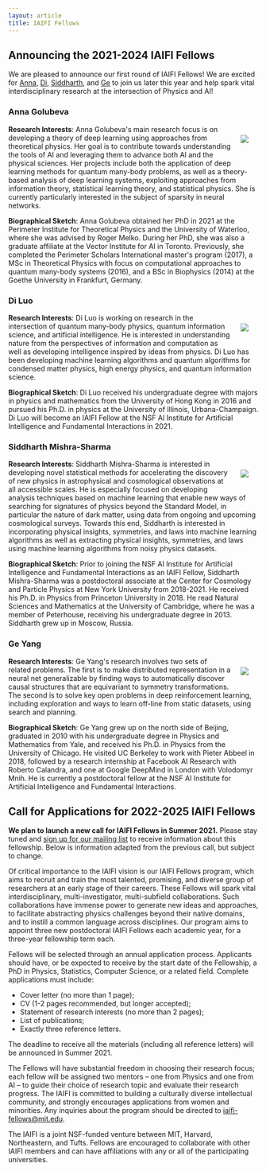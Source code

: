 ```yaml
---
layout: article
title: IAIFI Fellows
---
```


## Announcing the 2021-2024 IAIFI Fellows

We are pleased to announce our first round of IAIFI Fellows!  We are excited for [Anna](#anna-golubeva), [Di](#di-luo), [Siddharth](#siddharth-mishra-sharma), and [Ge](#ge-yang) to join us later this year and help spark vital interdisciplinary research at the intersection of Physics and AI!

### Anna Golubeva

<img class="image image--lg" src="images/photo-anna-golubeva.jpg" align="right" hspace="20" vspace="20"/>

**Research Interests**:  Anna Golubeva's main research focus is on developing a theory of deep learning using approaches from theoretical physics. Her goal is to contribute towards understanding the tools of AI and leveraging them to advance both AI and the physical sciences. Her projects include both the application of deep learning methods for quantum many-body problems, as well as a theory-based analysis of deep learning systems, exploiting approaches from information theory, statistical learning theory, and statistical physics. She is currently particularly interested in the subject of sparsity in neural networks.

**Biographical Sketch**:  Anna Golubeva obtained her PhD in 2021 at the Perimeter Institute for Theoretical Physics and the University of Waterloo, where she was advised by Roger Melko. During her PhD, she was also a graduate affiliate at the Vector Institute for AI in Toronto. Previously, she completed the Perimeter Scholars International master's program (2017), a MSc in Theoretical Physics with focus on computational approaches to quantum many-body systems (2016), and a BSc in Biophysics (2014) at the Goethe University in Frankfurt, Germany.

### Di Luo

<img class="image image--lg" src="images/photo-di-lou.jpg" align="right" hspace="20" vspace="20"/>

**Research Interests**:  Di Luo is working on research in the intersection of quantum many-body physics, quantum information science, and artificial intelligence. He is interested in understanding nature from the perspectives of information and computation as well as developing intelligence inspired by ideas from physics. Di Luo has been developing machine learning algorithms and quantum algorithms for condensed matter physics, high energy physics, and quantum information science.

**Biographical Sketch**:  Di Luo received his undergraduate degree with majors in physics and mathematics from the University of Hong Kong in 2016 and pursued his Ph.D. in physics at the University of Illinois, Urbana-Champaign.  Di Luo will become an IAIFI Fellow at the NSF AI Institute for Artificial Intelligence and Fundamental Interactions in 2021.


### Siddharth Mishra-Sharma

<img class="image image--lg" src="images/photo-siddharth-mishra-sharma.jpg" align="right" hspace="20" vspace="20"/>

**Research Interests**: Siddharth Mishra-Sharma is interested in developing novel statistical methods for accelerating the discovery of new physics in astrophysical and cosmological observations at all accessible scales. He is especially focused on developing analysis techniques based on machine learning that enable new ways of searching for signatures of physics beyond the Standard Model, in particular the nature of dark matter, using data from ongoing and upcoming cosmological surveys. Towards this end, Siddharth is interested in incorporating physical insights, symmetries, and laws into machine learning algorithms as well as extracting physical insights, symmetries, and laws using machine learning algorithms from noisy physics datasets.

**Biographical Sketch**: Prior to joining the NSF AI Institute for Artificial Intelligence and Fundamental Interactions as an IAIFI Fellow, Siddharth Mishra-Sharma was a postdoctoral associate at the Center for Cosmology and Particle Physics at New York University from 2018-2021. He received his Ph.D. in Physics from Princeton University in 2018. He read Natural Sciences and Mathematics at the University of Cambridge, where he was a member of Peterhouse, receiving his undergraduate degree in 2013.  Siddharth grew up in Moscow, Russia.


### Ge Yang

<img class="image image--lg" src="images/photo-ge-yang.jpg" align="right" hspace="20" vspace="20"/>

**Research Interests**:  Ge Yang's research involves two sets of related problems. The first is to make distributed representation in a neural net generalizable by finding ways to automatically discover causal structures that are equivariant to symmetry transformations. The second is to solve key open problems in deep reinforcement learning, including exploration and ways to learn off-line from static datasets, using search and planning.

**Biographical Sketch**:  Ge Yang grew up on the north side of Beijing, graduated in 2010 with his undergraduate degree in Physics and Mathematics from Yale, and received his Ph.D. in Physics from the University of Chicago. He visited UC Berkeley to work with Pieter Abbeel in 2018, followed by a research internship at Facebook AI Research with Roberto Calandra, and one at Google DeepMind in London with Volodomyr Mnih. He is currently a postdoctoral fellow at the NSF AI Institute for Artificial Intelligence and Fundamental Interactions.


## Call for Applications for 2022-2025 IAIFI Fellows

**We plan to launch a new call for IAIFI Fellows in Summer 2021.**  Please stay tuned and [sign up for our mailing list](http://mailman.mit.edu/mailman/listinfo/iaifi-news) to receive information about this fellowship.  Below is information adapted from the previous call, but subject to change.

Of critical importance to the IAIFI vision is our IAIFI Fellows program, which aims to recruit and train the most talented, promising, and diverse group of researchers at an early stage of their careers. These Fellows will spark vital interdisciplinary, multi-investigator, multi-subfield collaborations. Such collaborations have immense power to generate new ideas and approaches, to facilitate abstracting physics challenges beyond their native domains, and to instill a common language across disciplines.  Our program aims to appoint three new postdoctoral IAIFI Fellows each academic year, for a three-year fellowship term each.

Fellows will be selected through an annual application process.  Applicants should have, or be expected to receive by the start date of the Fellowship, a PhD in Physics, Statistics, Computer Science, or a related field.  Complete applications must include:

* Cover letter (no more than 1 page);
* CV (1-2 pages recommended, but longer accepted);
* Statement of research interests (no more than 2 pages);
* List of publications;
* Exactly three reference letters.
  
The deadline to receive all the materials (including all reference letters) will be announced in Summer 2021.

  The Fellows will have substantial freedom in choosing their research focus; each fellow will be assigned two mentors – one from Physics and one from AI – to guide their choice of research topic and evaluate their research progress.  The IAIFI is committed to building a culturally diverse intellectual community, and strongly encourages applications from women and minorities.  Any inquiries about the program should be directed to <iaifi-fellows@mit.edu>.

The IAIFI is a joint NSF-funded venture between MIT, Harvard, Northeastern, and Tufts.  Fellows are encouraged to collaborate with other IAIFI members and can have affiliations with any or all of the participating universities.

<!---
### Call for Applications

[2021-2024 IAIFI Fellowship Program on AcademicJobsOnline](https://academicjobsonline.org/ajo/jobs/16695)
{:.info}

Of critical importance to the IAIFI vision is our IAIFI Fellows program, which aims to recruit and train the most talented, promising, and diverse group of researchers at an early stage of their careers. These Fellows will spark vital interdisciplinary, multi-investigator, multi-subfield collaborations. Such collaborations have immense power to generate new ideas and approaches, to facilitate abstracting physics challenges beyond their native domains, and to instill a common language across disciplines.  Our program aims to appoint three new postdoctoral IAIFI Fellows each academic year, for a three-year fellowship term each.

Fellows will be selected through an [annual application process](https://academicjobsonline.org/ajo/jobs/16695).  Applicants should have, or be expected to receive by the 1st of September 2021, a PhD in Physics, Statistics, Computer Science, or a related field.  Complete applications must include:

* Cover letter (no more than 1 page);
* CV (1-2 pages recommended, but longer accepted);
* Statement of research interests (no more than 2 pages);
* List of publications;
* Exactly three reference letters.
  
**The deadline to receive all the materials (including all reference letters) is the 20th of October 2020.**

  The Fellows will have substantial freedom in choosing their research focus; each fellow will be assigned two mentors – one from Physics and one from AI – to guide their choice of research topic and evaluate their research progress.  The IAIFI is committed to building a culturally diverse intellectual community, and strongly encourages applications from women and minorities.  Any inquiries about the program should be directed to <iaifi-fellows@mit.edu>.

The IAIFI is a joint NSF-funded venture between MIT, Harvard, Northeastern, and Tufts.  Fellows are encouraged to collaborate with other IAIFI members and can have affiliations with any or all of the participating universities.

### FAQ

*  *What is the anticipated start date for the 2021-2024 IAIFI Fellowship?*  The expected start date is September 1, 2021, but we will consider alternative start dates on a case by case basis.
*  *Will you sponsor visas for international applicants?*  If selected for an IAIFI Fellowship, we will work with the MIT International Scholars Office (ISchO) to determine the [appropriate visa for your situation](http://web.mit.edu/scholars/administrators/sponsorshippolicy.html#visaspon).
*  *Am I still eligible for an IAIFI Fellowship if my research is only in Physics or only in AI?*  The aim of the IAIFI is to foster interdisciplinary research at the intersection of Physics and AI.  Even if your expertise is only in one area, your proposed research should aim to build bridges across disciplines.
*  *Can my application include four reference letters?*  No, in order to keep the selection criteria uniform, each candidate can only have three reference letters in their application.
--->
